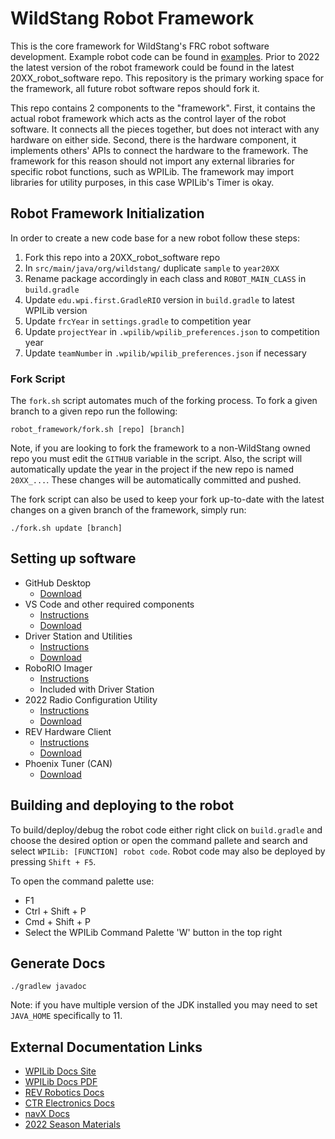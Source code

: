 # WildStang Robot Framework

This is the core framework for WildStang's FRC robot software development.
Example robot code can be found in [examples](examples).
Prior to 2022 the latest version of the robot framework could be found in the latest 20XX_robot_software repo.
This repository is the primary working space for the framework, all future robot software repos should fork it.

This repo contains 2 components to the "framework".
First, it contains the actual robot framework which acts as the control layer of the robot software.
It connects all the pieces together, but does not interact with any hardware on either side.
Second, there is the hardware component, it implements others' APIs to connect the hardware to the framework.
The framework for this reason should not import any external libraries for specific robot functions, such as WPILib.
The framework may import libraries for utility purposes, in this case WPILib's Timer is okay.

## Robot Framework Initialization

In order to create a new code base for a new robot follow these steps:
1. Fork this repo into a 20XX_robot_software repo
2. In `src/main/java/org/wildstang/` duplicate `sample` to `year20XX`
3. Rename package accordingly in each class and `ROBOT_MAIN_CLASS` in `build.gradle`
4. Update `edu.wpi.first.GradleRIO` version in `build.gradle` to latest WPILib version
5. Update `frcYear` in `settings.gradle` to competition year
6. Update `projectYear` in `.wpilib/wpilib_preferences.json` to competition year
7. Update `teamNumber` in `.wpilib/wpilib_preferences.json` if necessary

### Fork Script

The `fork.sh` script automates much of the forking process.
To fork a given branch to a given repo run the following:
```
robot_framework/fork.sh [repo] [branch]
```
Note, if you are looking to fork the framework to a non-WildStang owned repo you must edit the `GITHUB` variable in the script.
Also, the script will automatically update the year in the project if the new repo is named `20XX_...`.
These changes will be automatically committed and pushed.

The fork script can also be used to keep your fork up-to-date with the latest changes on a given branch of the framework, simply run:
```
./fork.sh update [branch]
```

## Setting up software
- GitHub Desktop
  - [Download](https://desktop.github.com/)
- VS Code and other required components
  - [Instructions](https://docs.wpilib.org/en/stable/docs/zero-to-robot/step-2/wpilib-setup.html)
  - [Download](https://github.com/wpilibsuite/allwpilib/releases/latest/)
- Driver Station and Utilities
  - [Instructions](https://docs.wpilib.org/en/stable/docs/zero-to-robot/step-2/frc-game-tools.html)
  - [Download](https://www.ni.com/en-us/support/downloads/drivers/download.frc-game-tools.html/)
- RoboRIO Imager
  - [Instructions](https://docs.wpilib.org/en/stable/docs/zero-to-robot/step-3/imaging-your-roborio.html)
  - Included with Driver Station
- 2022 Radio Configuration Utility
  - [Instructions](https://docs.wpilib.org/en/stable/docs/zero-to-robot/step-3/radio-programming.html)
  - [Download](https://firstfrc.blob.core.windows.net/frc2022/Radio/FRC_Radio_Configuration_22_0_1.zip)
- REV Hardware Client
  - [Instructions](https://docs.revrobotics.com/rev-hardware-client/getting-started/installation-instructions)
  - [Download](https://github.com/REVrobotics/REV-Software-Binaries/releases/latest)
- Phoenix Tuner (CAN)
  - [Download](https://github.com/CrossTheRoadElec/Phoenix-Releases/releases/latest/)

## Building and deploying to the robot

To build/deploy/debug the robot code either right click on `build.gradle` and choose the desired option or open the command pallete and search and select `WPILib: [FUNCTION] robot code`.
Robot code may also be deployed by pressing `Shift + F5`.

To open the command palette use:
- F1
- Ctrl + Shift + P
- Cmd + Shift + P
- Select the WPILib Command Palette 'W' button in the top right

## Generate Docs

`./gradlew javadoc`

Note: if you have multiple version of the JDK installed you may need to set `JAVA_HOME` specifically to 11.

## External Documentation Links

- [WPILib Docs Site](https://docs.wpilib.org/en/stable/index.html)
- [WPILib Docs PDF](https://readthedocs.org/projects/frc-docs/downloads/pdf/latest/)
- [REV Robotics Docs](https://www.revrobotics.com/software/)
- [CTR Electronics Docs](https://docs.ctre-phoenix.com/en/stable/)
- [navX Docs](https://pdocs.kauailabs.com/navx-mxp/software/roborio-libraries/)
- [2022 Season Materials](https://www.firstinspires.org/resource-library/frc/competition-manual-qa-system)